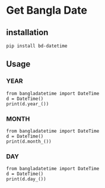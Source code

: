 # Get Bangla Date 

## installation

```
pip install bd-datetime
```

## Usage

### YEAR

```
from bangladatetime import DateTime
d = DateTime()
print(d.year_())
``` 

### MONTH

```
from bangladatetime import DateTime
d = DateTime()
print(d.month_())
```

### DAY

```
from bangladatetime import DateTime
d = DateTime()
print(d.day_())
```
